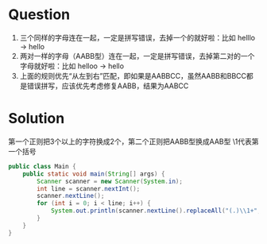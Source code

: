 # Question
1. 三个同样的字母连在一起，一定是拼写错误，去掉一个的就好啦：比如 helllo -> hello
2. 两对一样的字母（AABB型）连在一起，一定是拼写错误，去掉第二对的一个字母就好啦：比如 helloo -> hello
3. 上面的规则优先“从左到右”匹配，即如果是AABBCC，虽然AABB和BBCC都是错误拼写，应该优先考虑修复AABB，结果为AABCC


# Solution
第一个正则把3个以上的字符换成2个，第二个正则把AABB型换成AAB型
\\1代表第一个括号
```java
public class Main {
    public static void main(String[] args) {
        Scanner scanner = new Scanner(System.in);
        int line = scanner.nextInt();
        scanner.nextLine();
        for (int i = 0; i < line; i++) {
            System.out.println(scanner.nextLine().replaceAll("(.)\\1+","$1$1").replaceAll("(.)\\1(.)\\2","$1$1$2"));
        }
    }
}
```